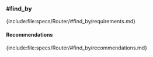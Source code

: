 ### #find_by

{include:file:specs/Router/#find_by/requirements.md}

#### Recommendations

{include:file:specs/Router/#find_by/recommendations.md}